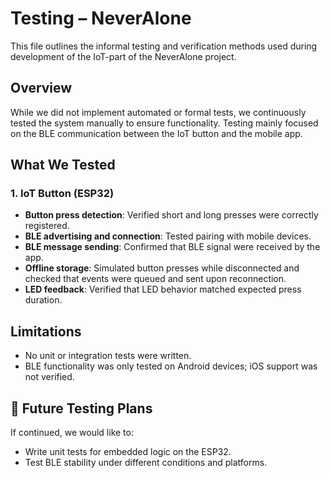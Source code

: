 # Testing – NeverAlone

This file outlines the informal testing and verification methods used during development of the IoT-part of the NeverAlone project.

## Overview

While we did not implement automated or formal tests, we continuously tested the system manually to ensure functionality. Testing mainly focused on the BLE communication between the IoT button and the mobile app.

## What We Tested

### 1. IoT Button (ESP32)
- **Button press detection**: Verified short and long presses were correctly registered.
- **BLE advertising and connection**: Tested pairing with mobile devices.
- **BLE message sending**: Confirmed that BLE signal were received by the app.
- **Offline storage**: Simulated button presses while disconnected and checked that events were queued and sent upon reconnection.
- **LED feedback**: Verified that LED behavior matched expected press duration.

## Limitations
- No unit or integration tests were written.
- BLE functionality was only tested on Android devices; iOS support was not verified.

## 📝 Future Testing Plans
If continued, we would like to:
- Write unit tests for embedded logic on the ESP32.
- Test BLE stability under different conditions and platforms.

